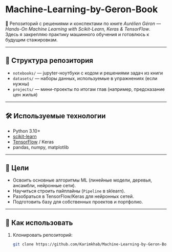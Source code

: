 # Machine-Learning-by-Geron-Book

📘 Репозиторий с решениями и конспектами по книге *Aurélien Géron — Hands-On Machine Learning with Scikit-Learn, Keras & TensorFlow*.  
Здесь я закрепляю практику машинного обучения и готовлюсь к будущим стажировкам.

---

## 📂 Структура репозитория
- `notebooks/` — jupyter-ноутбуки с кодом и решениями задач из книги  
- `datasets/` — наборы данных, используемые в упражнениях (если нужны)  
- `projects/` — мини-проекты по итогам глав (например, предсказание цен жилья)  

---

## 🛠 Используемые технологии
- Python 3.10+  
- [scikit-learn](https://scikit-learn.org/stable/)  
- [TensorFlow](https://www.tensorflow.org/) / Keras  
- pandas, numpy, matplotlib  

---

## 🎯 Цели
- Освоить основные алгоритмы ML (линейные модели, деревья, ансамбли, нейронные сети).  
- Научиться строить пайплайны (`Pipeline` в sklearn).  
- Разобраться в TensorFlow/Keras для нейронных сетей.  
- Подготовить базу для собственных проектов и портфолио.  

---

## 🚀 Как использовать
1. Клонировать репозиторий:
   ```bash
   git clone https://github.com/Karimkhab/Machine-Learning-by-Geron-Book.git

